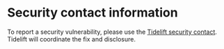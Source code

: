 # Security contact information
To report a security vulnerability, please use the
[Tidelift security contact](https://tidelift.com/security). Tidelift will coordinate the fix and
disclosure.

